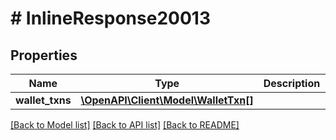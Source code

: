 # # InlineResponse20013

## Properties

Name | Type | Description | Notes
------------ | ------------- | ------------- | -------------
**wallet_txns** | [**\OpenAPI\Client\Model\WalletTxn[]**](WalletTxn.md) |  |

[[Back to Model list]](../../README.md#models) [[Back to API list]](../../README.md#endpoints) [[Back to README]](../../README.md)
